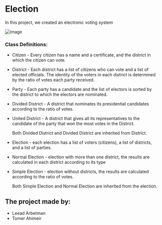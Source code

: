 # Election

In this project, we created an electronic voting system

![image](https://user-images.githubusercontent.com/72739568/124252704-e6f9ab80-db2f-11eb-8209-67246b3591e9.png)

### **Class Definitions:** ###

* Citizen - Every citizen has a name and a certificate, and the district in which the citizen can vote.

* District - Each district has a list of citizens who can vote and a list of elected officials. The identity of the voters in each district is determined by the ratio of votes each party received.

* Party - Each party has a candidate and the list of electors is sorted by the district to which the electors are nominated.

* Divided District - A district that nominates its presidential candidates according to the ratio of votes.

* United District - A district that gives all its representatives to the candidate of the party that won the most votes in the District.
  
  Both Divided District and Divided District are inherited from District.

* Election - each election has a list of voters (citizens), a list of districts, and a list of parties.

* Normal Election - election with more than one district, the results are calculated in each district according to its type

* Simple Election - election without districts, the results are calculated according to the ratio of votes.

  Both Simple Election and Normal Election are inherited from the election.

## The project made by:
- Leead Arbetman
- Tomer Ahimeir
